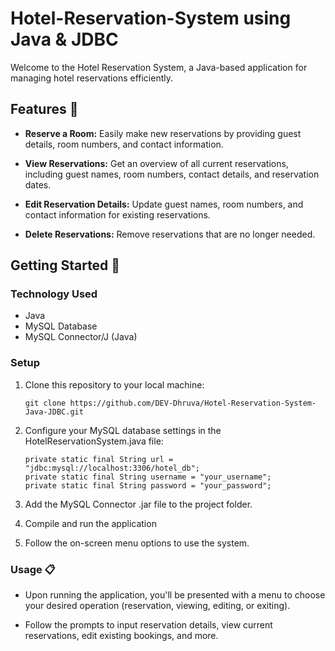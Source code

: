 # Hotel-Reservation-System using Java & JDBC

Welcome to the Hotel Reservation System, a Java-based application for managing hotel reservations efficiently.
## Features 🌟

- **Reserve a Room:** Easily make new reservations by providing guest details, room numbers, and contact information.

- **View Reservations:** Get an overview of all current reservations, including guest names, room numbers, contact details, and reservation dates.

- **Edit Reservation Details:** Update guest names, room numbers, and contact information for existing reservations.

- **Delete Reservations:** Remove reservations that are no longer needed.

## Getting Started 🚀

### Technology Used

- Java
- MySQL Database
- MySQL Connector/J (Java)

### Setup

1. Clone this repository to your local machine:

   ```
   git clone https://github.com/DEV-Dhruva/Hotel-Reservation-System-Java-JDBC.git

2. Configure your MySQL database settings in the HotelReservationSystem.java file:
   ```
   private static final String url = "jdbc:mysql://localhost:3306/hotel_db";
   private static final String username = "your_username";
   private static final String password = "your_password";

3. Add the MySQL Connector .jar file to the project folder.
3. Compile and run the application
4. Follow the on-screen menu options to use the system.

### Usage 📋
- Upon running the application, you'll be presented with a menu to choose your desired operation (reservation, viewing, editing, or exiting).

- Follow the prompts to input reservation details, view current reservations, edit existing bookings, and more.
